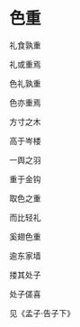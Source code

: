    

# 色重

礼食孰重

礼或重焉

色礼孰重

色亦重焉

方寸之木

高于岑楼

一舆之羽

重于金钩

取色之重

而比轻礼

奚翅色重

逾东家墙

搂其处子

处子傞喜

见《孟子·告子下》